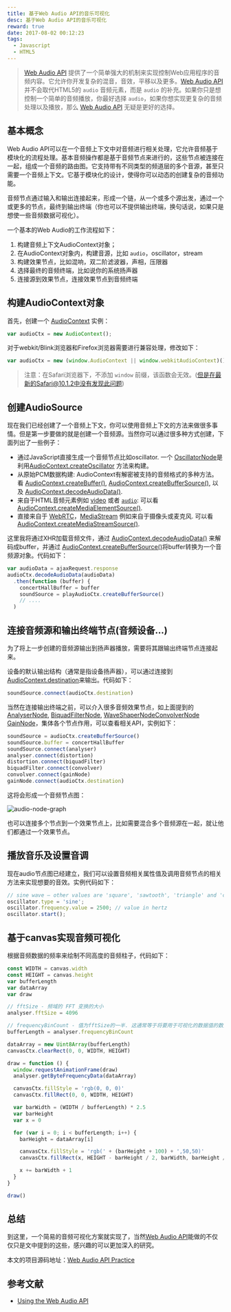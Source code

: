 ```yaml
---
title: 基于Web Audio API的音乐可视化
desc: 基于Web Audio API的音乐可视化
reward: true
date: 2017-08-02 00:12:23
tags:
  - Javascript
  - HTML5
---
```


> [Web Audio API](https://developer.mozilla.org/zh-CN/docs/Web/API/Web_Audio_API/Using_Web_Audio_API#) 提供了一个简单强大的机制来实现控制Web应用程序的音频内容。它允许你开发复杂的混音，音效，平移以及更多。[Web Audio API](https://developer.mozilla.org/zh-CN/docs/Web/API/Web_Audio_API/Using_Web_Audio_API#) 并不会取代HTML5的 `audio` 音频元素，而是 `audio` 的补充。如果你只是想控制一个简单的音频播放，你最好选择 `audio`，如果你想实现更复杂的音频处理以及播放，那么 [Web Audio API](https://developer.mozilla.org/zh-CN/docs/Web/API/Web_Audio_API/Using_Web_Audio_API#) 无疑是更好的选择。

<!-- more  -->

## 基本概念

Web Audio API可以在一个音频上下文中对音频进行相关处理，它允许音频基于模块化的流程处理。基本音频操作都是基于音频节点来进行的，这些节点被连接在一起，组成一个音频的路由图。它支持带有不同类型的频道层的多个音源，甚至只需要一个音频上下文。它基于模块化的设计，使得你可以动态的创建复杂的音频功能。

音频节点通过输入和输出连接起来，形成一个链，从一个或多个源出发，通过一个或更多的节点，最终到输出终端（你也可以不提供输出终端，换句话说，如果只是想使一些音频数据可视化）。

一个基本的Web Audio的工作流程如下：

1. 构建音频上下文AudioContext对象；
2. 在AudioContext对象内，构建音源，比如 `audio`，oscillator，stream
3. 构建效果节点，比如混响，双二阶滤波器，声相，压限器
4. 选择最终的音频终端，比如说你的系统扬声器
5. 连接源到效果节点，连接效果节点到音频终端

## 构建AudioContext对象

首先，创建一个 [AudioContext](https://developer.mozilla.org/en-US/docs/Web/API/AudioContext) 实例：

```javascript
var audioCtx = new AudioContext();
```

对于webkit/Blink浏览器和Firefox浏览器需要进行兼容处理，修改如下：

```javascript
var audioCtx = new (window.AudioContext || window.webkitAudioContext)();
```

> 注意：在Safari浏览器下，不添加 `window` 前缀，该函数会无效。(但是在最新的Safari@10.1.2中没有发现此问题)

## 创建AudioSource

现在我们已经创建了一个音频上下文，你可以使用音频上下文的方法来做很多事情。但是第一步要做的就是创建一个音频源。当然你可以通过很多种方式创建，下面列出了一些例子：

* 通过JavaScript直接生成一个音频节点比如oscillator. 一个 [OscillatorNode](https://developer.mozilla.org/zh-CN/docs/Web/API/OscillatorNode)是利用[AudioContext.createOscillator](https://developer.mozilla.org/zh-CN/docs/Web/API/AudioContext/createOscillator) 方法来构建。
* 从原始PCM数据构建: AudioContext有解密被支持的音频格式的多种方法。 看 [AudioContext.createBuffer()](https://developer.mozilla.org/zh-CN/docs/Web/API/AudioContext/createBuffer), [AudioContext.createBufferSource()](https://developer.mozilla.org/zh-CN/docs/Web/API/AudioContext/createBufferSource), 以及 [AudioContext.decodeAudioData()](https://developer.mozilla.org/zh-CN/docs/Web/API/AudioContext/decodeAudioData).
* 来自于HTML音频元素例如 [video](https://developer.mozilla.org/zh-CN/docs/Web/HTML/Element/video) 或者 [`audio`](https://developer.mozilla.org/zh-CN/docs/Web/HTML/Element/audio): 可以看 [AudioContext.createMediaElementSource()](https://developer.mozilla.org/zh-CN/docs/Web/API/AudioContext/createMediaElementSource).
* 直接来自于 [WebRTC](https://developer.mozilla.org/en-US/docs/WebRTC)，[MediaStream](https://developer.mozilla.org/zh-CN/docs/Web/API/MediaStream) 例如来自于摄像头或麦克风. 可以看 [AudioContext.createMediaStreamSource()](https://developer.mozilla.org/zh-CN/docs/Web/API/AudioContext/createMediaStreamSource).

这里我将通过XHR加载音频文件，通过 [AudioContext.decodeAudioData()](https://developer.mozilla.org/zh-CN/docs/Web/API/AudioContext/decodeAudioData) 来解码成buffer，并通过 [AudioContext.createBufferSource()](https://developer.mozilla.org/zh-CN/docs/Web/API/AudioContext/createBufferSource)将buffer转换为一个音频源对象。代码如下：

```javascript
var audioData = ajaxRequest.response
audioCtx.decodeAudioData(audioData)
  .then(function (buffer) {
    concertHallBuffer = buffer
    soundSource = playAudioCtx.createBufferSource()
    // ....
  )
```

## 连接音频源和输出终端节点(音频设备...)

为了将上一步创建的音频源输出到扬声器播放，需要将其跟输出终端节点连接起来。

设备的默认输出结构（通常是指设备扬声器），可以通过连接到 [AudioContext.destination](https://developer.mozilla.org/zh-CN/docs/Web/API/AudioContext/destination)来输出。代码如下：

```javascript
soundSource.connect(audioCtx.destination)
```

当然在连接输出终端之前，可以介入很多音频效果节点，如上面提到的 [AnalyserNode](https://developer.mozilla.org/en-US/docs/Web/API/AnalyserNode), [BiquadFilterNode](https://developer.mozilla.org/en-US/docs/Web/API/BiquadFilterNode), [ WaveShaperNode](https://developer.mozilla.org/en-US/docs/Web/API/WaveShaperNode)[ConvolverNode](https://developer.mozilla.org/en-US/docs/Web/API/ConvolverNode) [GainNode](https://developer.mozilla.org/en-US/docs/Web/API/GainNode)，集体各个节点作用，可以查看相关API，实例如下：

```javascript
soundSource = audioCtx.createBufferSource()
soundSource.buffer = concertHallBuffer
soundSource.connect(analyser)
analyser.connect(distortion)
distortion.connect(biquadFilter)
biquadFilter.connect(convolver)
convolver.connect(gainNode)
gainNode.connect(audioCtx.destination)
```

这将会形成一个音频节点图：

![audio-node-graph](https://static.yugasun.com/audio-node-graph.png)

也可以连接多个节点到一个效果节点上，比如需要混合多个音频源在一起，就让他们都通过一个效果节点。

## 播放音乐及设置音调

现在audio节点图已经建立，我们可以设置音频相关属性值及调用音频节点的相关方法来实现想要的音效。实例代码如下：

```javascript
// sine wave — other values are 'square', 'sawtooth', 'triangle' and 'custom'
oscillator.type = 'sine'; 
oscillator.frequency.value = 2500; // value in hertz
oscillator.start();
```

## 基于canvas实现音频可视化

根据音频数据的频率来绘制不同高度的音频柱子，代码如下：

```javascript
const WIDTH = canvas.width
const HEIGHT = canvas.height
var bufferLength
var dataArray
var draw

// fftSize - 频域的 FFT 变换的大小
analyser.fftSize = 4096

// frequencyBinCount - 值为fftSize的一半. 这通常等于将要用于可视化的数据值的数量.
bufferLength = analyser.frequencyBinCount

dataArray = new Uint8Array(bufferLength)
canvasCtx.clearRect(0, 0, WIDTH, HEIGHT)

draw = function () {
  window.requestAnimationFrame(draw)
  analyser.getByteFrequencyData(dataArray)

  canvasCtx.fillStyle = 'rgb(0, 0, 0)'
  canvasCtx.fillRect(0, 0, WIDTH, HEIGHT)

  var barWidth = (WIDTH / bufferLength) * 2.5
  var barHeight
  var x = 0

  for (var i = 0; i < bufferLength; i++) {
    barHeight = dataArray[i]

    canvasCtx.fillStyle = 'rgb(' + (barHeight + 100) + ',50,50)'
    canvasCtx.fillRect(x, HEIGHT - barHeight / 2, barWidth, barHeight / 2)

    x += barWidth + 1
  }
}

draw()
```

## 总结

到这里，一个简易的音频可视化方案就实现了，当然[Web Audio API](https://developer.mozilla.org/zh-CN/docs/Web/API/Web_Audio_API/Using_Web_Audio_API#)能做的不仅仅只是文中提到的这些，感兴趣的可以更加深入的研究。

本文的项目源码地址：[Web Audio API Practice](https://github.com/yugasun/Web-Audio-API-Practice)

## 参考文献

* [Using the Web Audio API](https://developer.mozilla.org/en-US/docs/Web/API/Web_Audio_API/Using_Web_Audio_API)